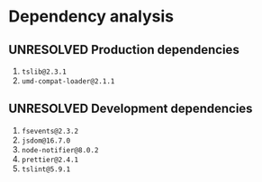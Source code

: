# Dependency analysis

## UNRESOLVED Production dependencies

1. `tslib@2.3.1`
2. `umd-compat-loader@2.1.1`

## UNRESOLVED Development dependencies

1. `fsevents@2.3.2`
2. `jsdom@16.7.0`
3. `node-notifier@8.0.2`
4. `prettier@2.4.1`
5. `tslint@5.9.1`
